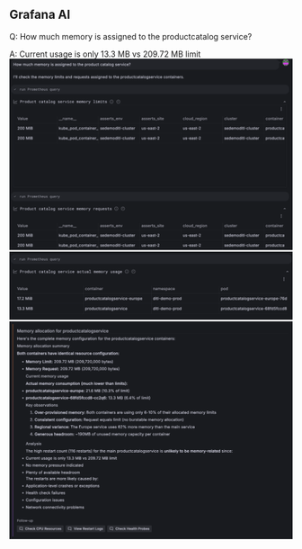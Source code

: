 ## Grafana AI
Q: How much memory is assigned to the productcatalog service?

A: Current usage is only 13.3 MB vs 209.72 MB limit
![prompt](/images/breakout_3/2.5-grafana-assistant-1.png)
![findings](/images/breakout_3/2.5-grafana-assistant-2.png)
![answer](/images/breakout_3/2.5-grafana-assistant-3.png)

